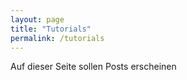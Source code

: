 ```yaml
---
layout: page
title: "Tutorials"
permalink: /tutorials
---
```


Auf dieser Seite sollen Posts erscheinen